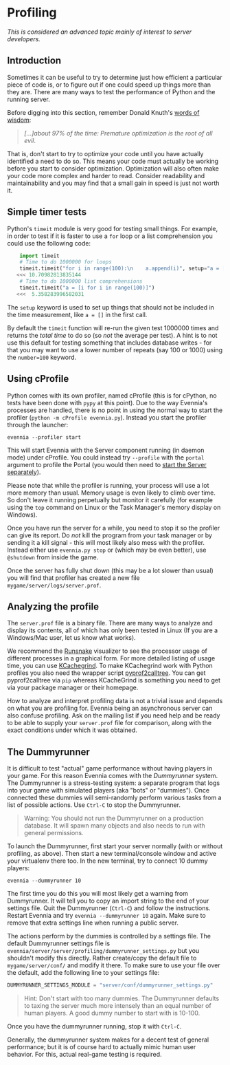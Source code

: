 # Profiling

*This is considered an advanced topic mainly of interest to server developers.*

## Introduction

Sometimes it can be useful to try to determine just how efficient a particular piece of code is, or
to figure out if one could speed up things more than they are. There are many ways to test the
performance of Python and the running server.

Before digging into this section, remember Donald Knuth's [words of
wisdom](https://en.wikipedia.org/wiki/Program_optimization#When_to_optimize):

> *[...]about 97% of the time: Premature optimization is the root of all evil*.

That is, don't start to try to optimize your code until you have actually identified a need to do
so. This means your code must actually be working before you start to consider optimization.
Optimization will also often make your code more complex and harder to read. Consider readability
and maintainability and you may find that a small gain in speed is just not worth it.

## Simple timer tests

Python's `timeit` module is very good for testing small things. For example, in order to test if it
is faster to use a `for` loop or a list comprehension you could use the following code:

```python
    import timeit
    # Time to do 1000000 for loops
    timeit.timeit("for i in range(100):\n    a.append(i)", setup="a = []")
   <<< 10.70982813835144
    # Time to do 1000000 list comprehensions
    timeit.timeit("a = [i for i in range(100)]")
   <<<  5.358283996582031
```

The `setup` keyword is used to set up things that should not be included in the time measurement,
like `a = []` in the first call.

By default the `timeit` function will re-run the given test 1000000 times and returns the *total
time* to do so (so *not* the average per test). A hint is to not use this default for testing
something that includes database writes - for that you may want to use a lower number of repeats
(say 100 or 1000) using the `number=100` keyword.

## Using cProfile

Python comes with its own profiler, named cProfile (this is for cPython, no tests have been done
with `pypy` at this point). Due to the way Evennia's processes are handled, there is no point in
using the normal way to start the profiler (`python -m cProfile evennia.py`). Instead you start the
profiler through the launcher:

    evennia --profiler start

This will start Evennia with the Server component running (in daemon mode) under cProfile. You could
instead try `--profile` with the `portal` argument to profile the Portal (you would then need to
[start the Server separately](Setup/Start-Stop-Reload)).

Please note that while the profiler is running, your process will use a lot more memory than usual.
Memory usage is even likely to climb over time. So don't leave it running perpetually but monitor it
carefully (for example using the `top` command on Linux or the Task Manager's memory display on
Windows).

Once you have run the server for a while, you need to stop it so the profiler can give its report.
Do *not* kill the program from your task manager or by sending it a kill signal - this will most
likely also mess with the profiler. Instead either use `evennia.py stop` or (which may be even
better), use `@shutdown` from inside the game.

Once the server has fully shut down (this may be a lot slower than usual) you will find that
profiler has created a new file `mygame/server/logs/server.prof`.

## Analyzing the profile

The `server.prof` file is a binary file. There are many ways to analyze and display its contents,
all of which has only been tested in Linux (If you are a Windows/Mac user, let us know what works).

We recommend the
[Runsnake](http://www.vrplumber.com/programming/runsnakerun/) visualizer to see the processor usage
of different processes in a graphical form. For more detailed listing of usage time, you can use
[KCachegrind](http://kcachegrind.sourceforge.net/html/Home.html). To make KCachegrind work with
Python profiles you also need the wrapper script
[pyprof2calltree](https://pypi.python.org/pypi/pyprof2calltree/). You can get pyprof2calltree via
`pip` whereas KCacheGrind is something you need to get via your package manager or their homepage.

How to analyze and interpret profiling data is not a trivial issue and depends on what you are
profiling for. Evennia being an asynchronous server can also confuse profiling. Ask on the mailing
list if you need help and be ready to be able to supply your `server.prof` file for comparison,
along with the exact conditions under which it was obtained.

## The Dummyrunner

It is difficult to test "actual" game performance without having players in your game. For this
reason Evennia comes with the *Dummyrunner* system. The Dummyrunner is a stress-testing system: a
separate program that logs into your game with simulated players (aka "bots" or "dummies"). Once
connected these dummies will semi-randomly perform various tasks from a list of possible actions.
Use `Ctrl-C` to stop the Dummyrunner.

> Warning: You should not run the Dummyrunner on a production database. It will spawn many objects
and also needs to run with general permissions.

To launch the Dummyrunner, first start your server normally (with or without profiling, as above).
Then start a new terminal/console window and active your virtualenv there too. In the new terminal,
try to connect 10 dummy players:

    evennia --dummyrunner 10

The first time you do this you will most likely get a warning from Dummyrunner. It will tell you to
copy an import string to the end of your settings file. Quit the Dummyrunner (`Ctrl-C`) and follow
the instructions. Restart Evennia and try `evennia --dummyrunner 10` again. Make sure to remove that
extra settings line when running a public server.

The actions perform by the dummies is controlled by a settings file. The default Dummyrunner
settings file is `evennia/server/server/profiling/dummyrunner_settings.py` but you shouldn't modify
this directly. Rather create/copy the default file to `mygame/server/conf/` and modify it there. To
make sure to use your file over the default, add the following line to your settings file:

```python
DUMMYRUNNER_SETTINGS_MODULE = "server/conf/dummyrunner_settings.py"
```

> Hint: Don't start with too many dummies. The Dummyrunner defaults to taxing the server much more
intensely than an equal number of human players. A good dummy number to start with is 10-100.

Once you have the dummyrunner running, stop it with `Ctrl-C`.

Generally, the dummyrunner system makes for a decent test of general performance; but it is of
course hard to actually mimic human user behavior. For this, actual real-game testing is required.